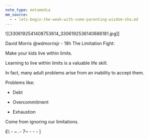 ```yaml
---
note_type: metamedia
mm_source:
  - - lets-begin-the-week-with-some-parenting-wisdom-sha.md
---
```


![[3306192541408753614_3306192536140686181.jpg]]

David Morris @wdmorrisjr - 18h
The Limitation Fight:

Make your kids live within limits.

Learning to live within limits is a valuable
life skill.

In fact, many adult problems arise from
an inability to accept them.

Problems like:
- Debt
- Overcommitment

- Exhaustion

Come from ignoring our limitations.

£\ - ~ .- 7~ - - - ]

